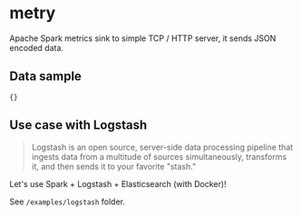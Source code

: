 # metry
Apache Spark metrics sink to simple TCP / HTTP server, it sends JSON encoded data.

## Data sample

```
{}
```

## Use case with Logstash

> Logstash is an open source, server-side data processing pipeline that ingests data from a multitude of sources simultaneously, transforms it, and then sends it to your favorite "stash."


Let's use Spark + Logstash + Elasticsearch (with Docker)!

See ``/examples/logstash`` folder.
